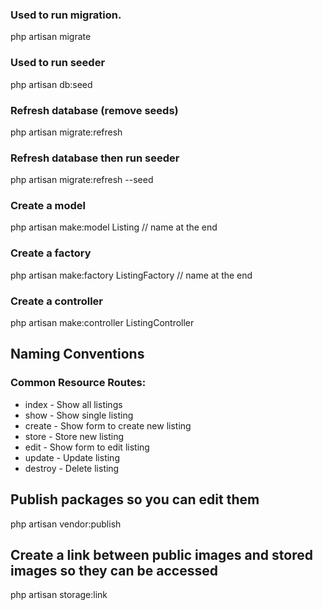 ### Used to run migration. 
php artisan migrate


### Used to run seeder
php artisan db:seed

### Refresh database (remove seeds)
php artisan migrate:refresh

### Refresh database then run seeder
php artisan migrate:refresh --seed

### Create a model
php artisan make:model Listing // name at the end

### Create a factory
php artisan make:factory ListingFactory // name at the end 

### Create a controller
php artisan make:controller ListingController


## Naming Conventions
### Common Resource Routes:
- index - Show all listings
- show - Show single listing
- create - Show form to create new listing
- store - Store new listing 
- edit - Show form to edit listing
- update - Update listing
- destroy - Delete listing

## Publish packages so you can edit them
php artisan vendor:publish

## Create a link between public images and stored images so they can be accessed
php artisan storage:link